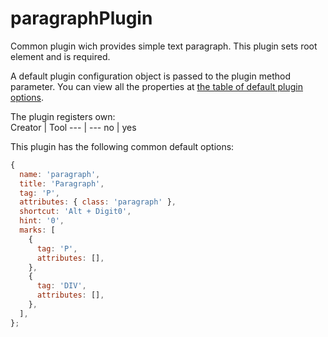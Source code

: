 # paragraphPlugin
Common plugin wich provides simple text paragraph. This plugin sets root element and is required.

A default plugin configuration object is passed to the plugin method parameter. You can view all the properties at [the table of default plugin options](../plugins.md#default-plugin-options).

The plugin registers own:  
Creator | Tool
--- | ---
no | yes

This plugin has the following common default options:
```js
{
  name: 'paragraph',
  title: 'Paragraph',
  tag: 'P',
  attributes: { class: 'paragraph' },
  shortcut: 'Alt + Digit0',
  hint: '0',
  marks: [
    {
      tag: 'P',
      attributes: [],
    },
    {
      tag: 'DIV',
      attributes: [],
    },
  ],
};
```